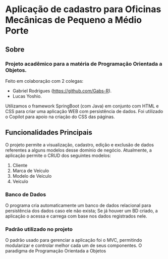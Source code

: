 # Aplicação de cadastro para Oficinas Mecânicas de Pequeno a Médio Porte

## Sobre
### Projeto acadêmico para a matéria de Programação Orientada a Objetos.
Feito em colaboração com 2 colegas:

  - Gabriel Rodrigues (https://github.com/Gabs-R).
  - Lucas Yoshio.

Utilizamos o framework SpringBoot (com Java) em conjunto com HTML e CSS para criar uma aplicação WEB com persistência de dados.
Foi utilizado o Copilot para apoio na criação do CSS das páginas.

## Funcionalidades Principais
O projeto permite a visualização, cadastro, edição e exclusão de dados referentes a alguns modelos desse domínio de negócio.
  Atualmente, a aplicação permite o CRUD dos seguintes modelos:
  1) Cliente
  2) Marca de Veículo
  3) Modelo de Veículo
  4) Veículo

### Banco de Dados
O programa cria automaticamente um banco de dados relacional para persistência dos dados caso ele não exista;
Se já houver um BD criado, a aplicação o acessa e carrega com base nos dados registrados nele.

### Padrão utilizado no projeto
O padrão usado para gerenciar a aplicação foi o MVC, permitindo modularizar e controlar melhor cada um de seus componentes.
O paradigma de Programação Orientada a Objetos 
